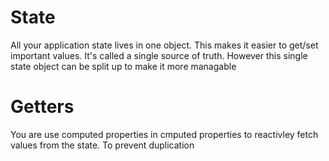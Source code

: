# State

All your application state lives in one object. This makes it easier to get/set important values. It's called a single source of truth. However this single state object can be split up to make it more managable

# Getters

You are use computed properties in cmputed properties to reactivley fetch values from the state. To prevent duplication
